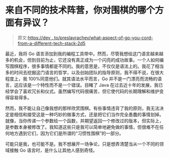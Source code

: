 # 来自不同的技术阵营，你对围棋的哪个方面有异议？

> 原文:[https://dev . to/preslavrachev/what-aspect-of-go-you-cord-from-a-different-tech-stack-2d5](https://dev.to/preslavrachev/what-aspect-of-go-were-you-at-odds-with-coming-from-a-different-tech-stack-2id5)

最近，我将 Go 语言添加到我的编程工具带中。然而，尽管我想给这门语言越来越多的机会，但到目前为止，它还没有真正成为一个闪亮的成功故事。一个人如何编写围棋程序，很多事情都是不同的。我的意思是，不仅仅是语法上的。我花了相当多的时间去挖掘这门语言的哲学，以及创始团队的指导原则，我不得不说，在很大程度上，我 100%同意他们。就其语法水平而言，Go 并不是一门漂亮而流畅的语言，这应该是一个特性而不是一个错误。目睹了 Java 在过去近十年的发展，我已经学会了喜欢冗长和仪式。虽然编写代码很痛苦，但它使代码的长期理解和维护变得容易得多。

然而，我不能让自己像我想的那样欣赏围棋。有些事情违背了我的原则，我无法决定是相信和接受这是一种巧妙的做事方式，还是把它们当作完全愚蠢的事情划掉。就像，当你传递一个参数给一个函数，并期望返回一个修改过的版本，但实际上，是参数本身被修改了。我知道这些只是我可以简单地避免做的事情，但很难不在任何地方遇到它们，因为它们是所谓的“习惯性围棋”的一部分。

可能只是我，也可能不是。我不想展开一场争论，只是想弄清楚当从一个不同的领域接触 Go 语言时，是什么让其他人感到奇怪。